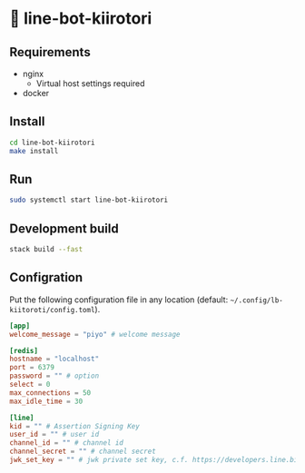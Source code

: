 # 🐥 line-bot-kiirotori

## Requirements

- nginx
    - Virtual host settings required
- docker

## Install

```bash
cd line-bot-kiirotori
make install
```

## Run

```bash
sudo systemctl start line-bot-kiirotori
```

## Development build

```bash
stack build --fast
```

## Configration

Put the following configuration file in any location (default: `~/.config/lb-kiitoroti/config.toml`).

```toml
[app]
welcome_message = "piyo" # welcome message

[redis]
hostname = "localhost"
port = 6379
password = "" # option
select = 0
max_connections = 50
max_idle_time = 30

[line]
kid = "" # Assertion Signing Key
user_id = "" # user id
channel_id = "" # channel id
channel_secret = "" # channel secret
jwk_set_key = "" # jwk private set key, c.f. https://developers.line.biz/en/docs/messaging-api/generate-json-web-token/#generate-private-and-public-key
```
